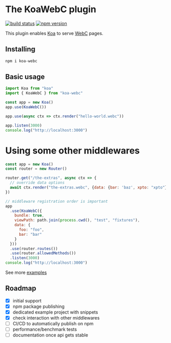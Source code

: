 # The KoaWebC plugin

[![build status](https://github.com/sombriks/koa-webc/actions/workflows/node.js.yml/badge.svg)](https://github.com/sombriks/koa-webc)
[![npm version](https://img.shields.io/npm/v/koa-webc?style=plastic)](https://www.npmjs.com/package/koa-webc)

This plugin enables [Koa](https://koajs.com/) to serve
[WebC](https://github.com/11ty/webc) pages.

## Installing

```bash
npm i koa-webc
```

## Basic usage

```js
import Koa from "koa"
import { KoaWebC } from "koa-webc"

const app = new Koa()
app.use(KoaWebC())

app.use(async ctx => ctx.render("hello-world.webc"))

app.listen(3000)
console.log("http://localhost:3000")
```

# Using some other middlewares

```js
const app = new Koa()
const router = new Router()

router.get("/the-extras", async ctx => {
  // override data options
  await ctx.render("the-extras.webc", {data: {bar: 'baz', xpto: "xpto"}})
})

// middleware registration order is important
app
  .use(KoaWebC({
    bundle: true,
    viewPath: path.join(process.cwd(), "test", "fixtures"),
    data: {
      foo: "foo",
      bar: "bar"
    }
  }))
  .use(router.routes())
  .use(router.allowedMethods())
  .listen(3000)
console.log("http://localhost:3000")
```

See more [examples](https://github.com/sombriks/koa-webc-examples)

## Roadmap

- [X] initial support
- [X] npm package publishing
- [X] dedicated example project with snippets
- [X] check interaction with other middlewares
- [ ] CI/CD to automatically publish on npm
- [ ] performance/benchmark tests
- [ ] documentation once api gets stable
